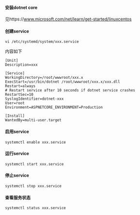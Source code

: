 #### 安装dotnet core

见https://www.microsoft.com/net/learn/get-started/linuxcentos

#### 创建service

	vi /etc/systemd/system/xxx.service

内容如下

	[Unit]	
	Description=xxx	

	[Service]	
	WorkingDirectory=/root/wwwroot/xxx.x	
	ExecStart=/usr/bin/dotnet /root/wwwroot/xxx.x/xxx.dll	
	Restart=always	
	# Restart service after 10 seconds if dotnet service crashes	
	RestartSec=10  
	SyslogIdentifier=dotnet-xxx	
	User=root	
	Environment=ASPNETCORE_ENVIRONMENT=Production 	

	[Install]	
	WantedBy=multi-user.target

#### 启用service

	systemctl enable xxx.service

#### 运行service

	systemctl start xxx.service

#### 停止service

	systemctl stop xxx.service

#### 查看服务状态

	systemctl status xxx.service
